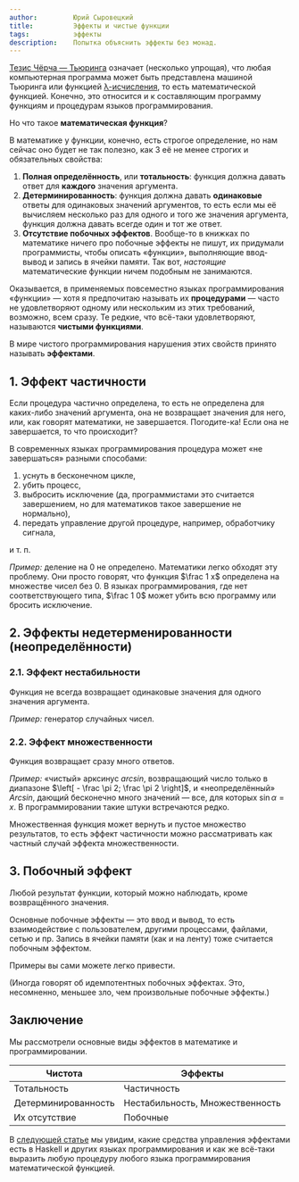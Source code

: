 ```yaml
---
author:         Юрий Сыровецкий
title:          Эффекты и чистые функции
tags:           эффекты
description:    Попытка объяснить эффекты без монад.
---
```


[Тезис Чёрча&nbsp;— Тьюринга](https://ru.wikipedia.org/wiki/Тезис_Чёрча_—_Тьюринга)
означает (несколько упрощая),
что любая компьютерная программа может быть представлена машиной Тьюринга или
функцией [λ-исчисления](https://ru.wikipedia.org/wiki/Лямбда-исчисление),
то есть математической функцией.
Конечно, это относится и к составляющим программу функциям и процедурам языков
программирования.

Но что такое **математическая функция**?

В математике у функции, конечно, есть строгое определение,
но нам сейчас оно будет не так полезно,
как 3 её не менее строгих и обязательных свойства:

1.  **Полная определённость**, или **тотальность**:
    функция должна давать ответ для **каждого** значения аргумента.
2.  **Детерминированность**:
    функция должна давать **одинаковые** ответы для одинаковых значений
    аргументов,
    то есть если мы её вычисляем несколько раз для одного и того же значения
    аргумента,
    функция должна давать всегде один и тот же ответ.
3.  **Отсутствие побочных эффектов**.
    Вообще-то в книжках по математике ничего про побочные эффекты не пишут,
    их придумали программисты, чтобы описать «функции»,
    выполняющие ввод-вывод и запись в ячейки памяти.
    Так вот, _настоящие_ математические функции ничем подобным не занимаются.

Оказывается, в применяемых повсеместно языках программирования «функции»&nbsp;—
хотя я предпочитаю называть их **процедурами**&nbsp;—
часто не удовлетворяют одному или нескольким из этих требований, возможно,
всем сразу.
Те редкие, что всё-таки удовлетворяют, называются **чистыми функциями**.

В мире чистого программирования нарушения этих свойств принято называть
**эффектами**.

## 1. Эффект частичности

Если процедура частично определена,
то есть не определена для каких-либо значений аргумента,
она не возвращает значения для него, или, как говорят математики,
не завершается.
Погодите-ка! Если она не завершается, то что происходит?

В современных языках программирования процедура может «не завершаться» разными
способами:

1.  уснуть в бесконечном цикле,
2.  убить процесс,
3.  выбросить исключение
    (да, программистами это считается завершением,
    но для математиков такое завершение не нормально),
4.  передать управление другой процедуре, например, обработчику сигнала,

и т. п.

_Пример:_ деление на 0 не определено. Математики легко обходят эту проблему.
Они просто говорят, что функция $\frac 1 x$ определена на множестве чисел без 0.
В языках программирования, где нет соответствующего типа,
$\frac 1 0$ может убить всю программу или бросить исключение.

## 2. Эффекты недетерменированности (неопределённости)

### 2.1. Эффект нестабильности

Функция не всегда возвращает одинаковые значения для одного значения
аргумента.

_Пример:_ генератор случайных чисел.

### 2.2. Эффект множественности

Функция возвращает сразу много ответов.

_Пример:_ «чистый» арксинус _arcsin_,
возвращающий число только в диапазоне
$\left[ - \frac \pi 2; \frac \pi 2 \right]$,
и «неопределённый» _Arcsin_, дающий бесконечно много значений — все,
для которых $\sin \alpha = x$.
В программировании такие штуки встречаются редко.

Множественная функция может вернуть и пустое множество результатов,
то есть эффект частичности можно рассматривать как частный случай эффекта
множественности.

## 3. Побочный эффект

Любой результат функции, который можно наблюдать, кроме возвращённого значения.

Основные побочные эффекты&nbsp;— это ввод и вывод,
то есть взаимодействие с пользователем, другими процессами, файлами,
сетью и пр.
Запись в ячейки памяти (как и на ленту) тоже считается побочным эффектом.

Примеры вы сами можете легко привести.

(Иногда говорят об идемпотентных побочных эффектах.
Это, несомненно, меньшее зло, чем произвольные побочные эффекты.)

## Заключение

Мы рассмотрели основные виды эффектов в математике и программировании.

| Чистота | Эффекты |
|---------|---------|
| Тотальность | Частичность |
| Детерминированность | Нестабильность, Множественность |
| Их отсутствие | Побочные |

В [следующей статье](../18/effects-haskell.html) мы увидим,
какие средства управления эффектами есть в Haskell и других языках
программирования и как же всё-таки выразить любую процедуру любого языка
программирования математической функцией.
